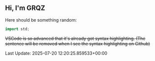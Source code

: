 ## Hi, I'm GRQZ
Here should be something random:  
```cpp
import std;
```


~~VSCode is so advanced that it's already got syntax highlighting. (The sentence will be removed when I see the syntax highlighting on Github)~~


Last Update: 2025-07-20 12:20:25.859533+00:00
